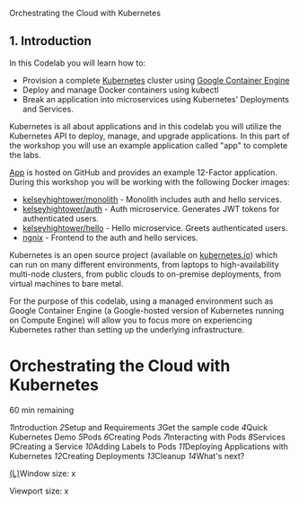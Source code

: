 Orchestrating the Cloud with Kubernetes

## 1. Introduction

In this Codelab you will learn how to:

- Provision a complete [Kubernetes](http://kubernetes.io/) cluster using [Google Container Engine](https://cloud.google.com/container-engine)
- Deploy and manage Docker containers using kubectl
- Break an application into microservices using Kubernetes' Deployments and Services.

Kubernetes is all about applications and in this codelab you will utilize the Kubernetes API to deploy, manage, and upgrade applications. In this part of the workshop you will use an example application called "app" to complete the labs.

[App](https://github.com/kelseyhightower/app) is hosted on GitHub and provides an example 12-Factor application. During this workshop you will be working with the following Docker images:

- [kelseyhightower/monolith](https://hub.docker.com/r/kelseyhightower/monolith) - Monolith includes auth and hello services.
- [kelseyhightower/auth](https://hub.docker.com/r/kelseyhightower/auth) - Auth microservice. Generates JWT tokens for authenticated users.
- [kelseyhightower/hello](https://hub.docker.com/r/kelseyhightower/hello) - Hello microservice. Greets authenticated users.
- [ngnix](https://hub.docker.com/_/nginx) - Frontend to the auth and hello services.

Kubernetes is an open source project (available on [kubernetes.io](http://kubernetes.io/)) which can run on many different environments, from laptops to high-availability multi-node clusters, from public clouds to on-premise deployments, from virtual machines to bare metal.

For the purpose of this codelab, using a managed environment such as Google Container Engine (a Google-hosted version of Kubernetes running on Compute Engine) will allow you to focus more on experiencing Kubernetes rather than setting up the underlying infrastructure.

# Orchestrating the Cloud with Kubernetes

 60 min remaining

   *1*Introduction    *2*Setup and Requirements    *3*Get the sample code    *4*Quick Kubernetes Demo    *5*Pods    *6*Creating Pods    *7*Interacting with Pods    *8*Services    *9*Creating a Service    *10*Adding Labels to Pods    *11*Deploying Applications with Kubernetes    *12*Creating Deployments    *13*Cleanup    *14*What's next?

[(L)](https://codelabs.developers.google.com/codelabs/cloud-orchestrate-with-kubernetes/index.html?index=..%2F..%2Findex#)Window size:  x

Viewport size:  x